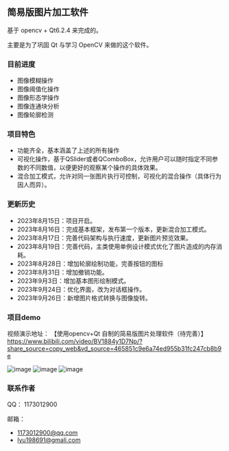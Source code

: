 ## 简易版图片加工软件

基于 opencv + Qt6.2.4 来完成的。

主要是为了巩固 Qt 与学习 OpenCV 来做的这个软件。

### 目前进度

* 图像模糊操作
* 图像阈值化操作
* 图像形态学操作
* 图像连通块分析
* 图像轮廓检测
###  项目特色

* 功能齐全，基本涵盖了上述的所有操作
* 可视化操作，基于QSlider或者QComboBox，允许用户可以随时指定不同参数的不同数值，以便更好的观察某个操作的具体效果。
* 混合加工模式，允许对同一张图片执行可控制，可视化的混合操作（具体行为因人而异）。

### 更新历史

* 2023年8月15日：项目开启。
* 2023年8月16日：完成基本框架，发布第一个版本，更新混合加工模式。
* 2023年8月17日：完善代码架构与执行速度，更新图片预览效果。
* 2023年8月19日：完善代码，主类使用单例设计模式优化了图片造成的内存消耗。
* 2023年8月28日：增加轮廓绘制功能，完善按钮的图标
* 2023年8月31日：增加撤销功能。
* 2023年9月3日：增加基本图形绘制模式。
* 2023年9月24日：优化界面，改为对话框操作。
* 2023年9月26日：新增图片格式转换与图像旋转。

### 项目demo
视频演示地址：
【使用opencv+Qt 自制的简易版图片处理软件（待完善）】 https://www.bilibili.com/video/BV1884y1D7Np/?share_source=copy_web&vd_source=465851c9e6a74ed955b31fc247cb8b9e

![image](https://github.com/luumod/myPhotoshopApp/assets/93420580/047d8674-0f01-4031-86a0-2813b3b50be4)
![image](https://github.com/luumod/myPhotoshopApp/assets/93420580/d94eb48b-cc0f-490b-a743-fcc9573a1aea)
![image](https://github.com/luumod/myPhotoshopApp/assets/93420580/e2505d01-dd78-4709-8b74-266efb5ce480)

### 联系作者

QQ： 1173012900

邮箱： 

* 1173012900@qq.com
* lyu198691@gmali.com



 
